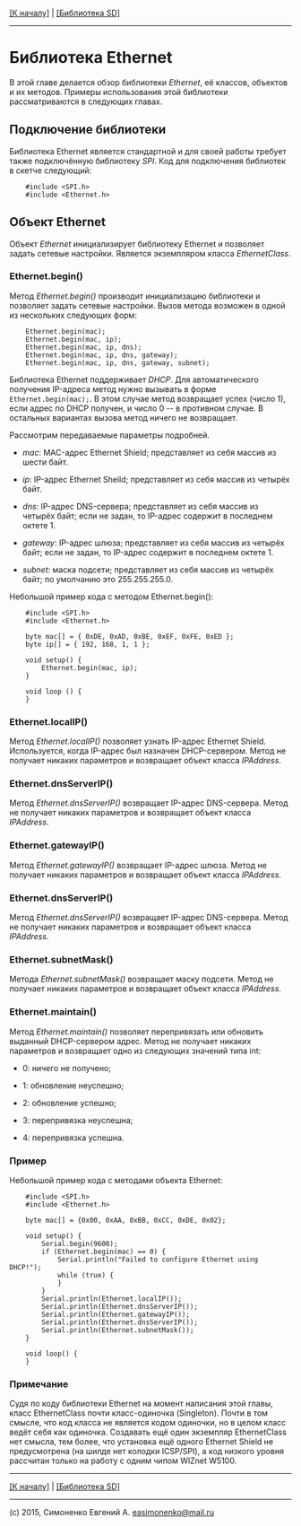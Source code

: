 [\[К началу\]](/readme.markdown) | [\[Библиотека SD\]](/sd-library.markdown)

---

# Библиотека Ethernet

В этой главе делается обзор библиотеки _Ethernet_, её классов, объектов и их методов.
Примеры использования этой библиотеки рассматриваются в следующих главах.

## Подключение библиотеки

Библиотека Ethernet является стандартной и для своей работы требует также подключённую
библиотеку _SPI_. Код для подключения библиотек в скетче следующий:

``` Arduino
	#include <SPI.h>
	#include <Ethernet.h>
```

## Объект Ethernet

Объект _Ethernet_ инициализирует библиотеку Ethernet и позволяет задать сетевые настройки.
Является экземпляром класса _EthernetClass_.

### Ethernet.begin()

Метод _Ethernet.begin()_ производит инициализацию библиотеки и позволяет задать сетевые
настройки. Вызов метода возможен в одной из нескольких следующих форм:

``` arduino
	Ethernet.begin(mac);
	Ethernet.begin(mac, ip);
	Ethernet.begin(mac, ip, dns);
	Ethernet.begin(mac, ip, dns, gateway);
	Ethernet.begin(mac, ip, dns, gateway, subnet); 
```

Библиотека Ethernet поддерживает _DHCP_. Для автоматического получения IP-адреса метод
нужно вызывать в форме `Ethernet.begin(mac);`. В этом случае метод возвращает успех
(число 1), если адрес по DHCP получен, и число 0 -- в противном случае. В остальных
вариантах вызова метод ничего не возвращает.

Рассмотрим передаваемые параметры подробней.

- _mac_: MAC-адрес Ethernet Shield; представляет из себя массив из шести байт.

- _ip_: IP-адрес Ethernet Sheild; представляет из себя массив из четырёх байт.

- _dns_: IP-адрес DNS-сервера; представляет из себя массив из четырёх байт;
	если не задан, то IP-адрес содержит в последнем октете 1.

- _gateway_: IP-адрес шлюза; представляет из себя массив из четырёх байт;
	если не задан, то IP-адрес содержит в последнем октете 1.

- _subnet_: маска подсети; представляет из себя массив из четырёх байт;
	по умолчанию это 255.255.255.0.

Небольшой пример кода с методом Ethernet.begin():

``` arduino
	#include <SPI.h>
	#include <Ethernet.h>

	byte mac[] = { 0xDE, 0xAD, 0xBE, 0xEF, 0xFE, 0xED };
	byte ip[] = { 192, 168, 1, 1 };

	void setup() {
  		Ethernet.begin(mac, ip);
	}

	void loop () {
	}
```

### Ethernet.localIP()

Метод _Ethernet.localIP()_ позволяет узнать IP-адрес Ethernet Shield. Используется,
когда IP-адрес был назначен DHCP-сервером. Метод не получает никаких параметров и
возвращает объект класса _IPAddress_.

### Ethernet.dnsServerIP()

Метод _Ethernet.dnsServerIP()_ возвращает IP-адрес DNS-сервера. Метод не получает никаких
параметров и возвращает объект класса _IPAddress_.

### Ethernet.gatewayIP()

Метод _Ethernet.gatewayIP()_ возвращает IP-адрес шлюза. Метод не получает никаких
параметров и возвращает объект класса _IPAddress_.

### Ethernet.dnsServerIP()

Метод _Ethernet.dnsServerIP()_ возвращает IP-адрес DNS-сервера. Метод не получает никаких
параметров и возвращает объект класса _IPAddress_.

### Ethernet.subnetMask()

Метода _Ethernet.subnetMask()_ возвращает маску подсети. Метод не получает никаких
параметров и возвращает объект класса _IPAddress_.

### Ethernet.maintain()

Метод _Ethernet.maintain()_ позволяет перепривязать или обновить выданный DHCP-сервером адрес.
Метод не получает никаких параметров и возвращает одно из следующих значений типа int:

* 0: ничего не получено;

* 1: обновление неуспешно;

* 2: обновление успешно;

* 3: перепривязка неуспешна;

* 4: перепривязка успешна.

### Пример

Небольшой пример кода с методами объекта Ethernet:

``` adruino
	#include <SPI.h>
	#include <Ethernet.h>

	byte mac[] = {0x00, 0xAA, 0xBB, 0xCC, 0xDE, 0x02};

	void setup() {
  		Serial.begin(9600);
  		if (Ethernet.begin(mac) == 0) {
    		Serial.println("Failed to configure Ethernet using DHCP!");
    		while (true) {
			}
  		}
  		Serial.println(Ethernet.localIP());
		Serial.println(Ethernet.dnsServerIP());
		Serial.println(Ethernet.gatewayIP());
		Serial.println(Ethernet.dnsServerIP());
		Serial.println(Ethernet.subnetMask());
	}

	void loop() {
	}
```

### Примечание

Судя по коду библиотеки Ethernet на момент написания этой главы, класс EthernetClass
почти класс-одиночка (Singleton). Почти в том смысле, что код класса не является
кодом одиночки, но в целом класс ведёт себя как одиночка. Создавать ещё один экземпляр
EthernetClass нет смысла, тем более, что установка ещё одного Ethernet Shield не
предусмотрена (на шилде нет колодки ICSP/SPI), а код низкого уровня рассчитан только на
работу с одним чипом WIZnet W5100.

---

[\[К началу\]](/readme.markdown) | [\[Библиотека SD\]](/sd-library.markdown)

---

(c) 2015, Симоненко Евгений А. <easimonenko@mail.ru>
